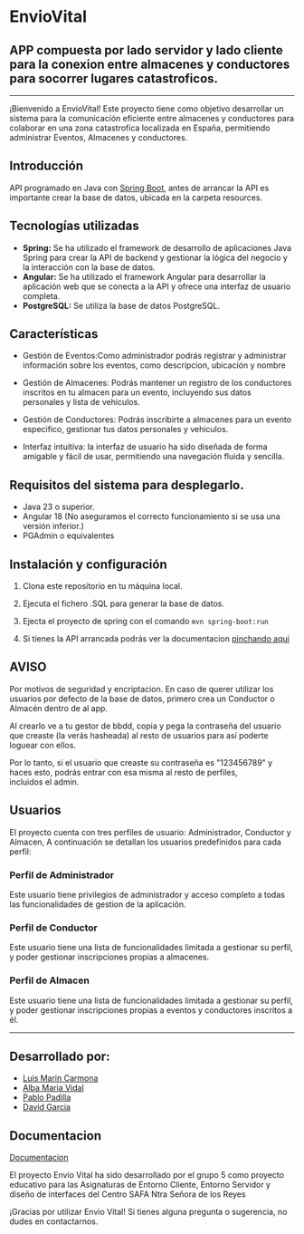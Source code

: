 # EnvioVital

## APP compuesta por lado servidor y lado cliente para la conexion entre almacenes y conductores para socorrer lugares catastroficos.

---

¡Bienvenido a EnvioVital! Este proyecto tiene como objetivo desarrollar un sistema para la comunicación eficiente entre almacenes y conductores para colaborar en una zona catastrofica localizada en España, permitiendo administrar Eventos, Almacenes y conductores.

## **Introducción**

API programado en Java con [Spring Boot](https://spring.io/projects/spring-boot), antes de arrancar la API es importante crear la base de datos, ubicada en la carpeta resources.


## Tecnologías utilizadas

- **Spring:** Se ha utilizado el framework de desarrollo de aplicaciones Java Spring para crear la API de backend y gestionar la lógica del negocio y la interacción con la base de datos.
- **Angular:** Se ha utilizado el framework Angular para desarrollar la aplicación web que se conecta a la API y ofrece una interfaz de usuario completa.
- **PostgreSQL:** Se utiliza la base de datos PostgreSQL.


## Características

- Gestión de Eventos:Como administrador podrás registrar y administrar información sobre los eventos, como descripcion, ubicación y nombre

- Gestión de Almacenes: Podrás mantener un registro de los conductores inscritos en tu almacen para un evento, incluyendo sus datos personales y lista de vehiculos.

- Gestión de Conductores: Podrás inscribirte a almacenes para un evento especifico, gestionar tus datos personales y vehiculos.

- Interfaz intuitiva: la interfaz de usuario ha sido diseñada de forma amigable y fácil de usar, permitiendo una navegación fluida y sencilla.
  
## Requisitos del sistema para desplegarlo.

- Java 23 o superior.
- Angular 18 (No aseguramos el correcto funcionamiento si se usa una versión inferior.)
- PGAdmin o equivalentes

## Instalación y configuración

1. Clona este repositorio en tu máquina local.

2. Ejecuta el fichero .SQL para generar la base de datos.

3. Ejecta el proyecto de spring con el comando `mvn spring-boot:run`
 
4. Si tienes la API arrancada podrás ver la documentacion [pinchando aqui](http://localhost:8080/swagger-ui/index.html)

## AVISO

Por motivos de seguridad y encriptacion. En caso de querer utilizar los usuarios por defecto de la base de datos, primero crea un Conductor o Almacén dentro de al app.

Al crearlo ve a tu gestor de bbdd, copia y pega la contraseña del usuario que creaste (la verás hasheada) al resto de usuarios para así poderte loguear con ellos.

Por lo tanto, si el usuario que creaste su contraseña es "123456789" y haces esto, podrás entrar con esa misma al resto de perfiles, incluidos el admin.

## Usuarios

El proyecto cuenta con tres perfiles de usuario: Administrador, Conductor y  Almacen,  A continuación se detallan los usuarios predefinidos para cada perfil:

### Perfil de Administrador


Este usuario tiene privilegios de administrador y acceso completo a todas las funcionalidades de gestion de la aplicación.

### Perfil de Conductor


Este usuario tiene una lista de funcionalidades limitada a gestionar su perfil, y poder gestionar inscripciones propias a almacenes.

### Perfil de Almacen


Este usuario tiene una lista de funcionalidades limitada a gestionar su perfil, y poder gestionar inscripciones propias a eventos y conductores inscritos a él.

---

## Desarrollado por:

- [Luis Marin Carmona](https://github.com/lmarinc)
- [Alba Maria Vidal](https://github.com/amsafa)
- [Pablo Padilla](https://github.com/Ppabetiko18)
- [David Garcia](https://github.com/davidgm26)

## Documentacion

[Documentacion](https://drive.google.com/drive/folders/1NNvL3G1OE2V9uy3bORjVTl_nIWQOddP_?usp=drive_link)

El proyecto Envío Vital ha sido desarrollado por el grupo 5 como proyecto educativo para las Asignaturas de Entorno Cliente, Entorno Servidor y diseño de interfaces  del Centro SAFA Ntra Señora de los Reyes



¡Gracias por utilizar Envio Vital! Si tienes alguna pregunta o sugerencia, no dudes en contactarnos.
